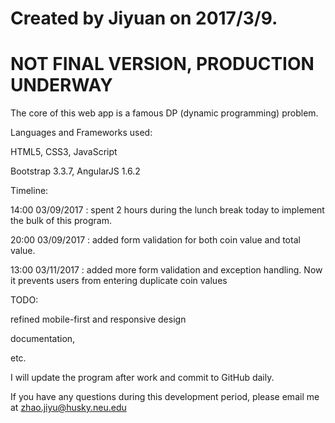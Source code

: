 # Created by Jiyuan on 2017/3/9.
# NOT FINAL VERSION, PRODUCTION UNDERWAY

The core of this web app is a famous DP (dynamic programming) problem.

Languages and Frameworks used:

HTML5, CSS3, JavaScript

Bootstrap 3.3.7, AngularJS 1.6.2

Timeline:

14:00 03/09/2017 : spent 2 hours during the lunch break today to implement the bulk of this program.

20:00 03/09/2017 : added form validation for both coin value and total value.

13:00 03/11/2017 : added more form validation and exception handling. Now it prevents users from entering duplicate coin values

TODO:

refined mobile-first and responsive design

documentation,

etc.

I will update the program after work and commit to GitHub daily.

If you have any questions during this development period, please email me at zhao.jiyu@husky.neu.edu
